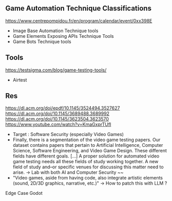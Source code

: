 ## Game Automation Technique Classifications
<https://www.centrepompidou.fr/en/program/calendar/event/0xx398E>
- Image Base Automation Technique tools
- Game Elements Exposing APIs Technique Tools
- Game Bots Technique tools

## Tools
<https://testsigma.com/blog/game-testing-tools/>
- Airtest

## Res
https://dl.acm.org/doi/epdf/10.1145/3524494.3527627
https://dl.acm.org/doi/10.1145/3689488.3689992
https://dl.acm.org/doi/10.1145/3623504.3623570
https://www.youtube.com/watch?v=KmaGxprTUfI


- Target : Software Security (especially Video Games)
- Finally, there is a segmentation of the video game testing papers. Our dataset contains papers that pertain to Artificial Intelligence, Computer Science, Software Engineering, and Video Game Design. These different fields have different goals. [...] A proper solution for automated video game testing needs all these fields of study working together. A new field of study and–or specific venues for discussing this matter need to arise.
  -> Lab with both AI and Computer Security ~~
- "Video games, aside from having code, also integrate artistic elements (sound, 2D/3D graphics, narrative, etc.)"
  -> How to patch this with LLM ?

Edge Case
Godot

